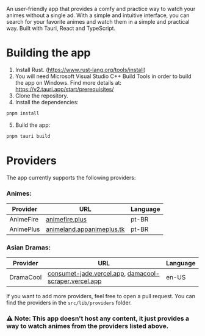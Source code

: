 An user-friendly app that provides a comfy and practice way to watch your animes without a single ad. With a simple and intuitive interface, you can search for your favorite animes and watch them in a simple and practical way.
Built with Tauri, React and TypeScript.

# Building the app
1. Install Rust. (https://www.rust-lang.org/tools/install)
2. You will need Microsoft Visual Studio C++ Build Tools in order to build the app on Windows. Find more details at: https://v2.tauri.app/start/prerequisites/
3. Clone the repository.
4. Install the dependencies:
```bash
pnpm install
```
5. Build the app:
```bash
pnpm tauri build
```

# **Providers**
The app currently supports the following providers:

### **Animes:**
| Provider | URL | Language |
| --- | --- | --- |
| AnimeFire | [animefire.plus](https://animefire.plus) | pt-BR |
| AnimePlus | [animeland.appanimeplus.tk](https://animeland.appanimeplus.tk/) | pt-BR |
### **Asian Dramas:**
| Provider  | URL | Language |
| -------- | --- | -------- |
| DramaCool | [consumet-jade.vercel.app](https://consumet-jade.vercel.app), [damacool-scraper.vercel.app](https://dramacool-scraper.vercel.app/) | en-US |

If you want to add more providers, feel free to open a pull request.
You can find the providers in the `src/lib/providers` folder.

### ⚠️ Note: This app doesn't host any content, it just provides a way to watch animes from the providers listed above.
